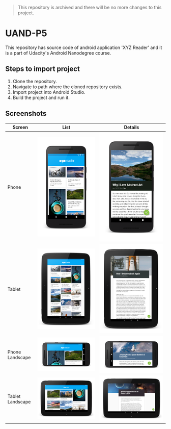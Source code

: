 > This repository is archived and there will be no more changes to this project.

# UAND-P5
This repository has source code of android application 'XYZ Reader' and it is a part of Udacity's Android Nanodegree course.

## Steps to import project

1. Clone the repository.
2. Navigate to path where the cloned repository exists.
3. Import project into Android Studio.
4. Build the project and run it.

## Screenshots

 Screen | List | Details |
 --- | --- | --
 Phone | ![Phone ](/captures/phone_list.png) | ![Phone ](/captures/phone_details.png)
 Tablet | ![Tablet ](/captures/tablet_list.png) | ![Tablet ](/captures/tablet_details.png)
 Phone Landscape | ![Phone ](/captures/phone_list_land.png) | ![Phone ](/captures/phone_details_land.png)
 Tablet Landscape | ![Tablet ](/captures/tablet_list_land.png) | ![Tablet ](/captures/tablet_details_land.png)
